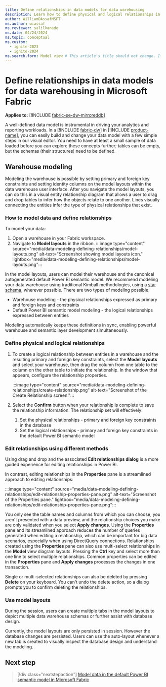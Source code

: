 ```yaml
---
title: Define relationships in data models for data warehousing
description: Learn how to define physical and logical relationships in your data models for data warehousing in Microsoft Fabric.
author: WilliamDAssafMSFT
ms.author: wiassaf
ms.reviewer: salilkanade
ms.date: 04/24/2024
ms.topic: conceptual
ms.custom:
  - ignite-2023
  - ignite-2024
ms.search.form: Model view # This article's title should not change. If so, contact engineering.
---
```

# Define relationships in data models for data warehousing in Microsoft Fabric

**Applies to:** [!INCLUDE [fabric-se-dw-mirroreddb](includes/applies-to-version/fabric-se-dw-mirroreddb.md)]

A well-defined data model is instrumental in driving your analytics and reporting workloads. In a [!INCLUDE [fabric-dw](includes/fabric-dw.md)] in [!INCLUDE [product-name](../includes/product-name.md)], you can easily build and change your data model with a few simple steps in our visual editor. You need to have at least a small sample of data loaded before you can explore these concepts further; tables can be empty, but the schemas (their structures) need to be defined.

## Warehouse modeling

Modeling the warehouse is possible by setting primary and foreign key constraints and setting identity columns on the model layouts within the data warehouse user interface. After you navigate the model layouts, you can do this in a visual entity relationship diagram that allows a user to drag and drop tables to infer how the objects relate to one another. Lines visually connecting the entities infer the type of physical relationships that exist.

### How to model data and define relationships

To model your data:

1. Open a warehouse in your Fabric workspace.
1. Navigate to **Model layouts** in the ribbon.
   :::image type="content" source="media/data-modeling-defining-relationships/model-layouts.png" alt-text="Screenshot showing model layouts icon." lightbox="media/data-modeling-defining-relationships/model-layouts.png":::

In the model layouts, users can model their warehouse and the canonical autogenerated default Power BI semantic model. We recommend modeling your data warehouse using traditional Kimball methodologies, using a [star schema](dimensional-modeling-overview.md), wherever possible. There are two types of modeling possible:

- Warehouse modeling - the physical relationships expressed as primary and foreign keys and constraints
- Default Power BI semantic model modeling - the logical relationships expressed between entities

Modeling automatically keeps these definitions in sync, enabling powerful warehouse and semantic layer development simultaneously.

### Define physical and logical relationships

1. To create a logical relationship between entities in a warehouse and the resulting primary and foreign key constraints, select the **Model layouts** and select your warehouse, then drag the column from one table to the column on the other table to initiate the relationship. In the window that appears, configure the relationship properties.

   :::image type="content" source="media/data-modeling-defining-relationships/create-relationship.png" alt-text="Screenshot of the Create Relationship screen.":::

1. Select the **Confirm** button when your relationship is complete to save the relationship information. The relationship set will effectively:
   1. Set the physical relationships - primary and foreign key constraints in the database
   1. Set the logical relationships - primary and foreign key constraints in the default Power BI semantic model

### Edit relationships using different methods

Using drag and drop and the associated **Edit relationships dialog** is a more guided experience for editing relationships in Power BI.

In contrast, editing relationships in the **Properties** pane is a streamlined approach to editing relationships:

:::image type="content" source="media/data-modeling-defining-relationships/edit-relationship-properties-pane.png" alt-text="Screenshot of the Properties pane." lightbox="media/data-modeling-defining-relationships/edit-relationship-properties-pane.png":::

You only see the table names and columns from which you can choose, you aren't presented with a data preview, and the relationship choices you make are only validated when you select **Apply changes**. Using the **Properties** pane and its streamlined approach reduces the number of queries generated when editing a relationship, which can be important for big data scenarios, especially when using DirectQuery connections. Relationships created using the **Properties** pane can also use multi-select relationships in the **Model** view diagram layouts. Pressing the **Ctrl** key and select more than one line to select multiple relationships. Common properties can be edited in the **Properties** pane and **Apply changes** processes the changes in one transaction.

Single or multi-selected relationships can also be deleted by pressing **Delete** on your keyboard. You can't undo the delete action, so a dialog prompts you to confirm deleting the relationships.

### <a id="using-model-view-layouts"></a> Use model layouts

During the session, users can create multiple tabs in the model layouts to depict multiple data warehouse schemas or further assist with database design.

Currently, the model layouts are only persisted in session. However the database changes are persisted. Users can use the auto-layout whenever a new tab is created to visually inspect the database design and understand the modeling.

## Next step

> [!div class="nextstepaction"]
> [Model data in the default Power BI semantic model in Microsoft Fabric](default-power-bi-semantic-model.md)
